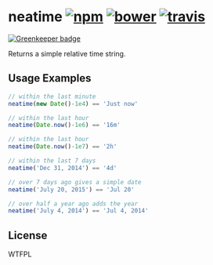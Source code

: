 neatime [![npm]](http://npm.im/neatime) [![bower]](http://bower.io/search/?q=neatime) [![travis]](https://travis-ci.org/developit/neatime)
=======

[![Greenkeeper badge](https://badges.greenkeeper.io/developit/neatime.svg)](https://greenkeeper.io/)

Returns a simple relative time string.


Usage Examples
--------------


```js
// within the last minute
neatime(new Date()-1e4) == 'Just now'

// within the last hour
neatime(Date.now()-1e6) == '16m'

// within the last hour
neatime(Date.now()-1e7) == '2h'

// within the last 7 days
neatime('Dec 31, 2014') == '4d'

// over 7 days ago gives a simple date
neatime('July 20, 2015') == 'Jul 20'

// over half a year ago adds the year
neatime('July 4, 2014') == 'Jul 4, 2014'
```


License
-------

WTFPL


[npm]: https://img.shields.io/npm/v/neatime.svg
[bower]: https://img.shields.io/bower/v/neatime.svg
[travis]: https://img.shields.io/travis/developit/neatime.svg
